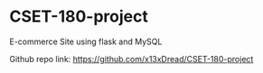 # CSET-180-project
E-commerce Site using flask and MySQL

Github repo link: https://github.com/x13xDread/CSET-180-project
